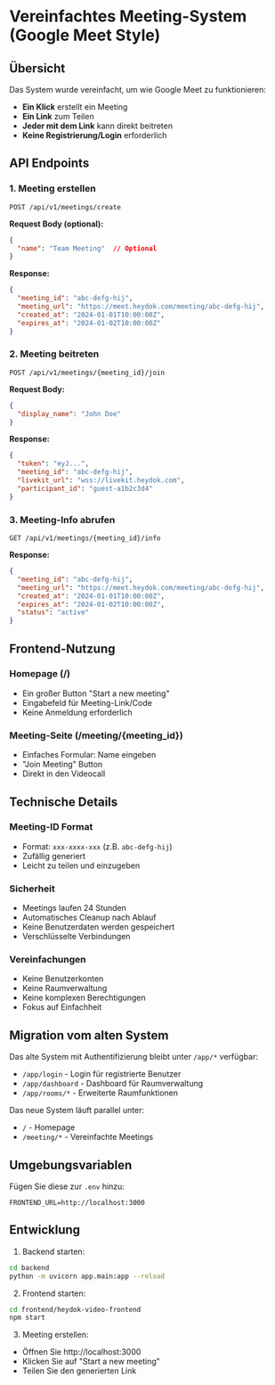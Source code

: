 # Vereinfachtes Meeting-System (Google Meet Style)

## Übersicht

Das System wurde vereinfacht, um wie Google Meet zu funktionieren:
- **Ein Klick** erstellt ein Meeting
- **Ein Link** zum Teilen
- **Jeder mit dem Link** kann direkt beitreten
- **Keine Registrierung/Login** erforderlich

## API Endpoints

### 1. Meeting erstellen
```
POST /api/v1/meetings/create
```

**Request Body (optional):**
```json
{
  "name": "Team Meeting"  // Optional
}
```

**Response:**
```json
{
  "meeting_id": "abc-defg-hij",
  "meeting_url": "https://meet.heydok.com/meeting/abc-defg-hij",
  "created_at": "2024-01-01T10:00:00Z",
  "expires_at": "2024-01-02T10:00:00Z"
}
```

### 2. Meeting beitreten
```
POST /api/v1/meetings/{meeting_id}/join
```

**Request Body:**
```json
{
  "display_name": "John Doe"
}
```

**Response:**
```json
{
  "token": "eyJ...",
  "meeting_id": "abc-defg-hij",
  "livekit_url": "wss://livekit.heydok.com",
  "participant_id": "guest-a1b2c3d4"
}
```

### 3. Meeting-Info abrufen
```
GET /api/v1/meetings/{meeting_id}/info
```

**Response:**
```json
{
  "meeting_id": "abc-defg-hij",
  "meeting_url": "https://meet.heydok.com/meeting/abc-defg-hij",
  "created_at": "2024-01-01T10:00:00Z",
  "expires_at": "2024-01-02T10:00:00Z",
  "status": "active"
}
```

## Frontend-Nutzung

### Homepage (/)
- Ein großer Button "Start a new meeting"
- Eingabefeld für Meeting-Link/Code
- Keine Anmeldung erforderlich

### Meeting-Seite (/meeting/{meeting_id})
- Einfaches Formular: Name eingeben
- "Join Meeting" Button
- Direkt in den Videocall

## Technische Details

### Meeting-ID Format
- Format: `xxx-xxxx-xxx` (z.B. `abc-defg-hij`)
- Zufällig generiert
- Leicht zu teilen und einzugeben

### Sicherheit
- Meetings laufen 24 Stunden
- Automatisches Cleanup nach Ablauf
- Keine Benutzerdaten werden gespeichert
- Verschlüsselte Verbindungen

### Vereinfachungen
- Keine Benutzerkonten
- Keine Raumverwaltung
- Keine komplexen Berechtigungen
- Fokus auf Einfachheit

## Migration vom alten System

Das alte System mit Authentifizierung bleibt unter `/app/*` verfügbar:
- `/app/login` - Login für registrierte Benutzer
- `/app/dashboard` - Dashboard für Raumverwaltung
- `/app/rooms/*` - Erweiterte Raumfunktionen

Das neue System läuft parallel unter:
- `/` - Homepage
- `/meeting/*` - Vereinfachte Meetings

## Umgebungsvariablen

Fügen Sie diese zur `.env` hinzu:
```
FRONTEND_URL=http://localhost:3000
```

## Entwicklung

1. Backend starten:
```bash
cd backend
python -m uvicorn app.main:app --reload
```

2. Frontend starten:
```bash
cd frontend/heydok-video-frontend
npm start
```

3. Meeting erstellen:
- Öffnen Sie http://localhost:3000
- Klicken Sie auf "Start a new meeting"
- Teilen Sie den generierten Link 